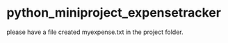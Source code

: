 # python_miniproject_expensetracker
please have a file created myexpense.txt in the project folder.
